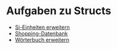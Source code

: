 # Aufgaben zu Structs

* [Si-Einheiten erweitern](si-units.md)
* [Shopping-Datenbank](shoppingdb.md)
* [Wörterbuch erweitern](dict.md)
